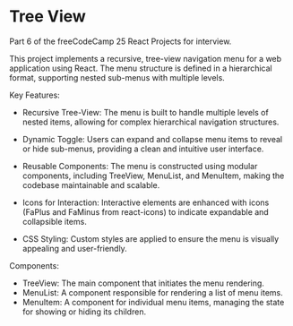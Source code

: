 # Tree View

Part 6 of the freeCodeCamp 25 React Projects for interview.

This project implements a recursive, tree-view navigation menu for a web application using React. The menu structure is defined in a hierarchical format, supporting nested sub-menus with multiple levels.

Key Features:

- Recursive Tree-View: The menu is built to handle multiple levels of nested items, allowing for complex hierarchical navigation structures.

- Dynamic Toggle: Users can expand and collapse menu items to reveal or hide sub-menus, providing a clean and intuitive user interface.

- Reusable Components: The menu is constructed using modular components, including TreeView, MenuList, and MenuItem, making the codebase maintainable and scalable.

- Icons for Interaction: Interactive elements are enhanced with icons (FaPlus and FaMinus from react-icons) to indicate expandable and collapsible items.

- CSS Styling: Custom styles are applied to ensure the menu is visually appealing and user-friendly.

Components:

- TreeView: The main component that initiates the menu rendering.
- MenuList: A component responsible for rendering a list of menu items.
- MenuItem: A component for individual menu items, managing the state for showing or hiding its children.